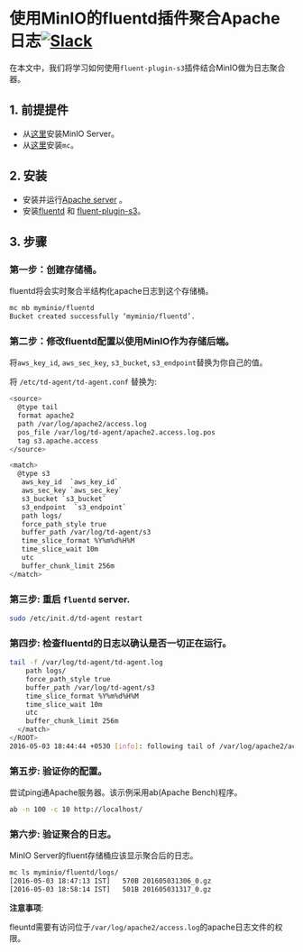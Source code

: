 # 使用MinIO的fluentd插件聚合Apache日志[![Slack](https://slack.min.io/slack?type=svg)](https://slack.min.io)

在本文中，我们将学习如何使用`fluent-plugin-s3`插件结合MinIO做为日志聚合器。

## 1. 前提提件

* 从[这里](https://docs.min.io/docs/minio-quickstart-guide)安装MinIO Server。
* 从[这里](https://docs.min.io/docs/minio-client-quickstart-guide)安装`mc`。

## 2. 安装

* 安装并运行[Apache server](https://httpd.apache.org) 。
* 安装[fluentd](http://docs.fluentd.org/articles/install-by-deb) 和 [fluent-plugin-s3](http://docs.fluentd.org/articles/apache-to-s3#amazon-s3-output)。


## 3. 步骤

### 第一步：创建存储桶。


fluentd将会实时聚合半结构化apache日志到这个存储桶。

```sh
mc mb myminio/fluentd
Bucket created successfully ‘myminio/fluentd’.
```

### 第二步：修改fluentd配置以使用MinIO作为存储后端。
将`aws_key_id`, `aws_sec_key`, `s3_bucket`,  `s3_endpoint`替换为你自己的值。

将 `/etc/td-agent/td-agent.conf` 替换为:

```sh
<source>
  @type tail
  format apache2
  path /var/log/apache2/access.log
  pos_file /var/log/td-agent/apache2.access.log.pos
  tag s3.apache.access
</source>

<match>
  @type s3
   aws_key_id  `aws_key_id`
   aws_sec_key `aws_sec_key`
   s3_bucket `s3_bucket`
   s3_endpoint  `s3_endpoint`
   path logs/
   force_path_style true
   buffer_path /var/log/td-agent/s3
   time_slice_format %Y%m%d%H%M
   time_slice_wait 10m
   utc
   buffer_chunk_limit 256m
</match>
```

### 第三步: 重启 `fluentd` server.  

```sh
sudo /etc/init.d/td-agent restart
```

### 第四步: 检查fluentd的日志以确认是否一切正在运行。

```sh
tail -f /var/log/td-agent/td-agent.log
    path logs/
    force_path_style true
    buffer_path /var/log/td-agent/s3
    time_slice_format %Y%m%d%H%M
    time_slice_wait 10m
    utc
    buffer_chunk_limit 256m
  </match>
</ROOT>
2016-05-03 18:44:44 +0530 [info]: following tail of /var/log/apache2/access.log
```

### 第五步: 验证你的配置。

尝试ping通Apache服务器。该示例采用ab(Apache Bench)程序。


```sh
ab -n 100 -c 10 http://localhost/
```

### 第六步: 验证聚合的日志。

MinIO Server的fluent存储桶应该显示聚合后的日志。

```sh
mc ls myminio/fluentd/logs/
[2016-05-03 18:47:13 IST]   570B 201605031306_0.gz
[2016-05-03 18:58:14 IST]   501B 201605031317_0.gz
```

**注意事项**:

 fleuntd需要有访问位于`/var/log/apache2/access.log`的apache日志文件的权限。
